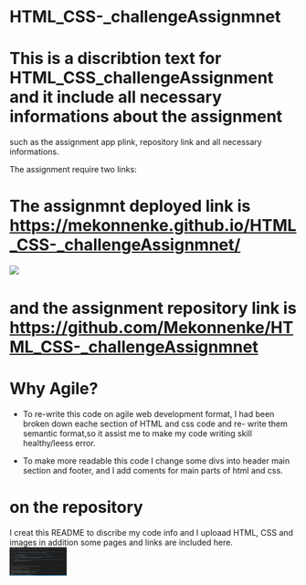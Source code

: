 # HTML_CSS-_challengeAssignmnet

# This is a discribtion text for HTML_CSS_challengeAssignment and it include all necessary informations about the assignment
   such as the assignment app plink,  repository link and all necessary informations.

   The assignment require two links: 
   
   # The assignmnt deployed link is https://mekonnenke.github.io/HTML_CSS-_challengeAssignmnet/
   
   ![](assets/images/read20%me1.jpg)

   # and the assignment repository link is https://github.com/Mekonnenke/HTML_CSS-_challengeAssignmnet
    

# Why  Agile?
 * To re-write this code on agile web development format, I had been broken down eache section of HTML and css code and re- write them semantic format,so it assist me to 
  make my code writing skill healthy/leess error. 

*  To make more readable this code I change some divs into header main section and footer,  and I add coments for main parts of html and css. 
# on the repository
 I creat this README to discribe my code info and I uploaad HTML, CSS and images
 in addition some pages and links are included here.  
<img src = "assets/images/readMe2.jpg" width= "100" height= "50">


 

  
